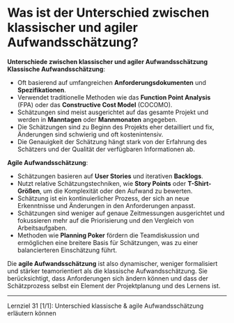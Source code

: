 # Was ist der Unterschied zwischen klassischer und agiler Aufwandsschätzung?

**Unterschiede zwischen klassischer und agiler Aufwandsschätzung**
**Klassische Aufwandsschätzung**:
- Oft basierend auf umfangreichen **Anforderungsdokumenten** und **Spezifikationen**.
- Verwendet traditionelle Methoden wie das **Function Point Analysis** (FPA) oder das **Constructive Cost Model** (COCOMO).
- Schätzungen sind meist ausgerichtet auf das gesamte Projekt und werden in **Manntagen** oder **Mannmonaten** angegeben.
- Die Schätzungen sind zu Beginn des Projekts eher detailliert und fix, Änderungen sind schwierig und oft kostenintensiv.
- Die Genauigkeit der Schätzung hängt stark von der Erfahrung des Schätzers und der Qualität der verfügbaren Informationen ab.

**Agile Aufwandsschätzung**:
- Schätzungen basieren auf **User Stories** und iterativen **Backlogs**.
- Nutzt relative Schätzungstechniken, wie **Story Points** oder **T-Shirt-Größen**, um die Komplexität oder den Aufwand zu bewerten.
- Schätzung ist ein kontinuierlicher Prozess, der sich an neue Erkenntnisse und Änderungen in den Anforderungen anpasst.
- Schätzungen sind weniger auf genaue Zeitmessungen ausgerichtet und fokussieren mehr auf die Priorisierung und den Vergleich von Arbeitsaufgaben.
- Methoden wie **Planning Poker** fördern die Teamdiskussion und ermöglichen eine breitere Basis für Schätzungen, was zu einer balancierteren Einschätzung führt.

Die **agile Aufwandsschätzung** ist also dynamischer, weniger formalisiert und stärker teamorientiert als die klassische Aufwandsschätzung. Sie berücksichtigt, dass Anforderungen sich ändern können und dass der Schätzprozess selbst ein Element der Projektplanung und des Lernens ist.

---

Lernziel 31 \[1/1\]: Unterschied klassische & agile Aufwandsschätzung erläutern können
